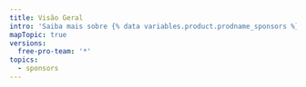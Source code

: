 ```yaml
---
title: Visão Geral
intro: 'Saiba mais sobre {% data variables.product.prodname_sponsors %} e como você pode se envolver como patrocinador ou contribuidor de código aberto.'
mapTopic: true
versions:
  free-pro-team: '*'
topics:
  - sponsors
---
```


